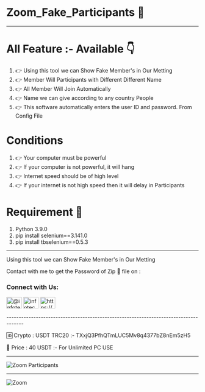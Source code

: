 # Zoom_Fake_Participants 💚
-----------------------------------
# All Feature :- Available 👇
1. 👉 Using this tool we can Show Fake Member's in Our Metting
2. 👉 Member Will Participants with Different Different Name
3. 👉 All Member Will Join Automatically 
4. 👉 Name we can give according to any country People
5. 👉 This software automatically enters the user ID and password. From Config File

# Conditions
1. 👉 Your computer must be powerful
2. 👉 If your computer is not powerful, it will hang
3. 👉 Internet speed should be of high level
4. 👉 If your internet is not high speed then it will delay in Participants

# Requirement 📝
1. Python 3.9.0
2. pip install selenium==3.141.0
3. pip install tbselenium==0.5.3

----------------------------------------------------------------------------------------------------------------------

Using this tool we can Show Fake Member's in Our Metting 

Contact with me to get the Password of Zip 📁 file on :

<h3 align="left">Connect with Us:</h3>
<p align="left">
<a href="https://twitter.com/@infotech4you" target="blank"><img align="center" src="https://raw.githubusercontent.com/rahuldkjain/github-profile-readme-generator/master/src/images/icons/Social/twitter.svg" alt="@infotech4you" height="30" width="40" /></a>
<a href="https://instagram.com/infotech4you_" target="blank"><img align="center" src="https://raw.githubusercontent.com/rahuldkjain/github-profile-readme-generator/master/src/images/icons/Social/instagram.svg" alt="infotech4you_" height="30" width="40" /></a>
<a href="https://www.youtube.com/c/infotech4you" target="blank"><img align="center" src="https://raw.githubusercontent.com/rahuldkjain/github-profile-readme-generator/master/src/images/icons/Social/youtube.svg" alt="https://studio.youtube.com/video/FYzBRT15Q54/edit" height="30" width="40" /></a>
</p>
-------------------------------------------------------------------------------------

🆔 Crypto : USDT TRC20 :- TXxjQ3PfhQTmLUC5Mv8q4377bZ8nEm5zH5 $$$$

🛒 Price : 40 USDT :- For Unlimited PC USE

-------------------------------------------------------------------------------------

![Zoom Participants](https://user-images.githubusercontent.com/95950194/147309545-6269ec3c-48a0-42ea-a2c5-85da4a499eca.jpg)

-------------------------------------------------------------------------------------

![Zoom](https://user-images.githubusercontent.com/95950194/147268471-3302df77-0f52-4cc1-bacd-ec78f25e7ded.jpg)

